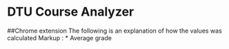 # DTU Course Analyzer

##Chrome extension
The following is an explanation of how the values was calculated
Markup : * Average grade

